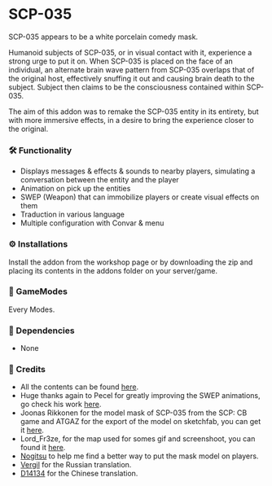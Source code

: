 # SCP-035

SCP-035 appears to be a white porcelain comedy mask.

Humanoid subjects of SCP-035, or in visual contact with it, experience a strong urge to put it on. 
When SCP-035 is placed on the face of an individual, an alternate brain wave pattern from SCP-035 overlaps that of the original host, effectively snuffing it out and causing brain death to the subject. 
Subject then claims to be the consciousness contained within SCP-035.

The aim of this addon was to remake the SCP-035 entity in its entirety, but with more immersive effects, in a desire to bring the experience closer to the original.

### 🛠️ Functionality

* Displays messages & effects & sounds to nearby players, simulating a conversation between the entity and the player
* Animation on pick up the entities
* SWEP (Weapon) that can immobilize players or create visual effects on them
* Traduction in various language
* Multiple configuration with Convar & menu


### ⚙️ Installations

Install the addon from the workshop page or by downloading the zip and placing its contents in the addons folder on your server/game.

### 🧩 GameModes

Every Modes.

### 📌 Dependencies

- None

### 🤝 Credits

* All the contents can be found [here](https://pastebin.com/mH8ErrgQ).
* Huge thanks again to Pecel for greatly improving the SWEP animations, go check his work [here](https://steamcommunity.com/id/NORA_Blend/).
* Joonas Rikkonen for the model mask of SCP-035 from the SCP: CB game and ATGAZ for the export of the model on sketchfab, you can get it [here](https://sketchfab.com/3d-models/035-mask-a33a0a3b37ec4737b688f0dd27f13c88).
* Lord_Fr3ze, for the map used for somes gif and screenshoot, you can found it [here](https://steamcommunity.com/sharedfiles/filedetails/?id=1989465042).
* [Nogitsu](https://steamcommunity.com/id/nogitsu) to help me find a better way to put the mask model on players.
* [Vergil](https://steamcommunity.com/profiles/76561198830175369/) for the Russian translation.
* [D14134](https://steamcommunity.com/profiles/76561198814513297/)  for the Chinese translation.
